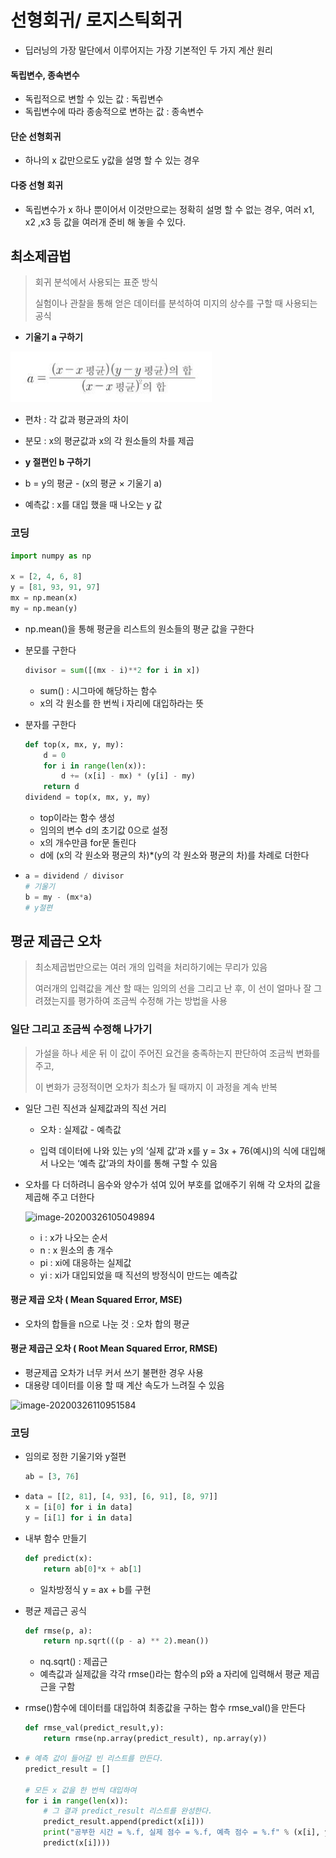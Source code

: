 # 선형회귀/ 로지스틱회귀

- 딥러닝의 가장 말단에서 이루어지는 가장 기본적인 두 가지 계산 원리



#### 독립변수, 종속변수

- 독립적으로 변할 수 있는 값 : 독립변수
- 독립변수에 따라 종송적으로 변하는 값 : 종속변수



#### 단순 선형회귀

- 하나의 x 값만으로도 y값을 설명 할 수 있는 경우



#### 다중 선형 회귀

- 독립변수가 x 하나 뿐이어서 이것만으로는 정확히 설명 할 수 없는 경우, 여러 x1, x2 ,x3 등 값을 여러개 준비 해 놓을 수 있다. 



## 최소제곱법

> 회귀 분석에서 사용되는 표준 방식
>
> 실험이나 관찰을 통해 얻은 데이터를 분석하여 미지의 상수를 구할 때 사용되는 공식

- **기울기 a 구하기**

![image-20200325174442101](모두의딥러닝2.assets/image-20200325174442101.png)

- 편차 : 각 값과 평균과의 차이
- 분모 : x의 평균값과 x의 각 원소들의 차를 제곱

- **y 절편인 b 구하기**
- b = y의 평균 - (x의 평균 × 기울기 a)
- 예측값 : x를 대입 했을 때 나오는 y 값

### 코딩

```python
import numpy as np

x = [2, 4, 6, 8]
y = [81, 93, 91, 97]
mx = np.mean(x)
my = np.mean(y)
```

- np.mean()을 통해 평균을 리스트의 원소들의 평균 값을 구한다

- 분모를 구한다

  ```python
  divisor = sum([(mx - i)**2 for i in x])
  ```

  - sum() : 시그마에 해당하는 함수
  - x의 각 원소를 한 번씩 i 자리에 대입하라는 뜻

- 분자를 구한다

  ```python
  def top(x, mx, y, my):
      d = 0
      for i in range(len(x)):
          d += (x[i] - mx) * (y[i] - my)
      return d
  dividend = top(x, mx, y, my)
  ```

  - top이라는 함수 생성
  - 임의의 변수 d의 초기값 0으로 설정
  - x의 개수만큼 for문 돌린다
  - d에 (x의 각 원소와 평균의 차)*(y의 각 원소와 평균의 차)를 차례로 더한다

- ```python
  a = dividend / divisor
  # 기울기
  b = my - (mx*a)
  # y절편
  ```



## 평균 제곱근 오차

> 최소제곱법만으로는 여러 개의 입력을 처리하기에는 무리가 있음
>
> 여러개의 입력값을 계산 할 때는 임의의 선을 그리고 난 후, 이 선이 얼마나 잘 그려졌는지를 평가하여 조금씩 수정해 가는 방법을 사용



### 일단 그리고 조금씩 수정해 나가기

> 가설을 하나 세운 뒤 이 값이 주어진 요건을 충족하는지 판단하여 조금씩 변화를 주고, 
>
> 이 변화가 긍정적이면 오차가 최소가 될 때까지 이 과정을 계속 반복

- 일단 그린 직선과 실제값과의 직선 거리

  - 오차 : 실제값 - 예측값

  - 입력 데이터에 나와 있는 y의 ‘실제 값’과 x를 y = 3x + 76(예시)의 식에 대입해서 나오는 ‘예측 값’과의 차이를 통해 구할 수 있음

- 오차를 다 더하려니 음수와 양수가 섞여 있어 부호를 없애주기 위해 각 오차의 값을 제곱해 주고 더한다

  ![image-20200326105049894](모두의딥러닝2.assets/image-20200326105049894.png)

  - i : x가 나오는 순서
  - n : x 원소의 총 개수
  - pi : xi에 대응하는 실제값
  - yi : xi가 대입되었을 때 직선의 방정식이 만드는 예측값

#### 평균 제곱 오차 ( Mean Squared Error, MSE)

- 오차의 합들을 n으로 나눈 것 : 오차 합의 평균



#### 평균 제곱근 오차 ( Root Mean Squared Error, RMSE)

- 평균제곱 오차가 너무 커서 쓰기 불편한 경우 사용
- 대용량 데이터를 이용 할 때 계산 속도가 느려질 수 있음

![image-20200326110951584](모두의딥러닝2.assets/image-20200326110951584.png)



### 코딩

- 임의로 정한 기울기와 y절편

  ```python
  ab = [3, 76]
  ```

- ```python
  data = [[2, 81], [4, 93], [6, 91], [8, 97]]
  x = [i[0] for i in data]
  y = [i[1] for i in data]
  ```

- 내부 함수 만들기

  ```python
  def predict(x):
      return ab[0]*x + ab[1]
  ```

  - 일차방정식 y = ax + b를 구현

- 평균 제곱근 공식

  ```py
  def rmse(p, a):
      return np.sqrt(((p - a) ** 2).mean())
  ```

  - nq.sqrt() : 제곱근
  - 예측값과 실제값을 각각 rmse()라는 함수의 p와 a 자리에 입력해서 평균 제곱근을 구함

- rmse()함수에 데이터를 대입하여 최종값을 구하는 함수 rmse_val()을 만든다

  ```python
  def rmse_val(predict_result,y):
      return rmse(np.array(predict_result), np.array(y))
  ```

- ```python
  # 예측 값이 들어갈 빈 리스트를 만든다.
  predict_result = []
  
  # 모든 x 값을 한 번씩 대입하여
  for i in range(len(x)):
      # 그 결과 predict_result 리스트를 완성한다.    				 
      predict_result.append(predict(x[i]))
      print("공부한 시간 = %.f, 실제 점수 = %.f, 예측 점수 = %.f" % (x[i], y[i],
      predict(x[i])))
  ```

